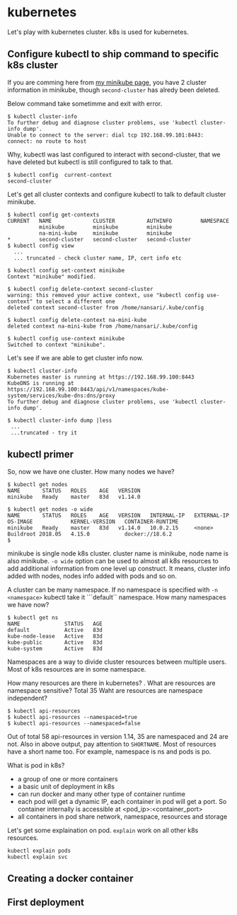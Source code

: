 # kubernetes
Let's play with kubernetes cluster. k8s is used for kubernetes.

## Configure kubectl to ship command to specific k8s cluster

If you are comming here from [my minikube page](https://github.com/nansari/minikube/blob/master/README.md), you have 2 cluster information in minikube, though ```second-cluster``` has alredy been deleted.

Below command take sometimme and exit with error.
```
$ kubectl cluster-info
To further debug and diagnose cluster problems, use 'kubectl cluster-info dump'.
Unable to connect to the server: dial tcp 192.168.99.101:8443: connect: no route to host
```

Why, kubectl was last configured to interact with second-cluster, that we have deleted but kubectl is still configured to talk to that.
```
$ kubectl config  current-context
second-cluster
```

Let's get all cluster contexts and configure kubectl to talk to default cluster minikube.

```
$ kubectl config get-contexts
CURRENT   NAME             CLUSTER          AUTHINFO         NAMESPACE
          minikube         minikube         minikube         
          na-mini-kube     minikube         minikube         
*         second-cluster   second-cluster   second-cluster   
$ kubectl config view
  ...
  ... truncated - check cluster name, IP, cert info etc

$ kubectl config set-context minikube
Context "minikube" modified.

$ kubectl config delete-context second-cluster
warning: this removed your active context, use "kubectl config use-context" to select a different one
deleted context second-cluster from /home/nansari/.kube/config

$ kubectl config delete-context na-mini-kube 
deleted context na-mini-kube from /home/nansari/.kube/config

$ kubectl config use-context minikube
Switched to context "minikube".
```

Let's see if we are able to get cluster info now.

```
$ kubectl cluster-info
Kubernetes master is running at https://192.168.99.100:8443
KubeDNS is running at https://192.168.99.100:8443/api/v1/namespaces/kube-system/services/kube-dns:dns/proxy
To further debug and diagnose cluster problems, use 'kubectl cluster-info dump'.

$ kubectl cluster-info dump |less
 ...
 ...truncated - try it

```

## kubectl primer

So, now we have one cluster. How many nodes we have?

```
$ kubectl get nodes
NAME       STATUS   ROLES    AGE   VERSION
minikube   Ready    master   83d   v1.14.0
 
$ kubectl get nodes -o wide
NAME       STATUS   ROLES    AGE   VERSION   INTERNAL-IP   EXTERNAL-IP   OS-IMAGE            KERNEL-VERSION   CONTAINER-RUNTIME
minikube   Ready    master   83d   v1.14.0   10.0.2.15     <none>        Buildroot 2018.05   4.15.0           docker://18.6.2
$ 
```

minikube is single node k8s cluster. cluster name is minikube, node name is also minikube. ```-o wide``` option can be used to almost all k8s resources to add additional information from one level up construct. It means, cluster info added with nodes, nodes info added with pods and so on.

A cluster can be many namespace. If no namespace is specified with ```-n <namespace>``` kubectl take it ```default`` namespace. How many namespaces we have now?

```
$ kubectl get ns
NAME              STATUS   AGE
default           Active   83d
kube-node-lease   Active   83d
kube-public       Active   83d
kube-system       Active   83d
```
Namespaces are a way to divide cluster resources between multiple users.
Most of k8s resources are in some namespace.

How many resources are there in kubernetes? .
What are resources are namespace sensitive? Total 35
Waht are resources are namespace independent?

```
$ kubectl api-resources
$ kubectl api-resources --namespaced=true
$ kubectl api-resources --namespaced=false
```
Out of total 58 api-resources in version 1.14, 35 are namespaced and 24 are not.
Also in above output, pay attention to ```SHORTNAME```. Most of resources have a short name too.
For example, namespace is ns and pods is po.

What is pod in k8s?
- a group of one or more containers
- a basic unit of deployment in k8s
- can run docker and many other type of container runtime
- each pod will get a dynamic IP, each container in pod will get a port. So container internally is accessible at <pod_ip>:<container_port>
- all containers in pod share network, namespace, resources and storage

Let's get some explaination on pod. ```explain``` work on all other k8s resources.
```
kubectl explain pods
kubectl explain svc
```

## Creating a docker container

## First deployment















